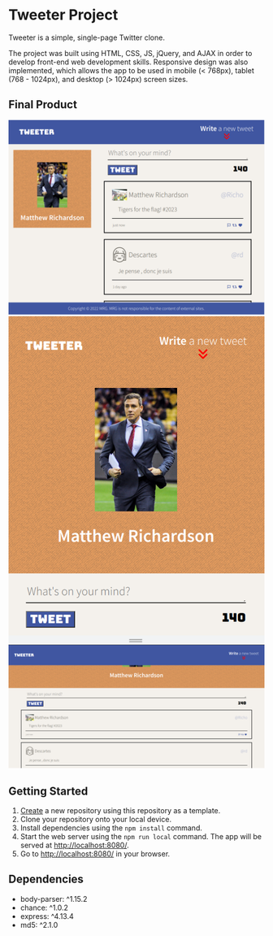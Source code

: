 # Tweeter Project

Tweeter is a simple, single-page Twitter clone.

The project was built using HTML, CSS, JS, jQuery, and AJAX in order to develop front-end web development skills. Responsive design was also implemented, which allows the app to be used in mobile (< 768px), tablet (768 - 1024px), and desktop (> 1024px) screen sizes. 

## Final Product

!["Tablet UI"](https://github.com/JackDuluoz/tweeter/blob/master/docs/tablet.png?raw=true)
!["Mobile UI"](https://github.com/JackDuluoz/tweeter/blob/master/docs/mobile.png?raw=true)
!["Desktop UI"](https://github.com/JackDuluoz/tweeter/blob/master/docs/desktop.png?raw=true)

## Getting Started

1. [Create](https://docs.github.com/en/repositories/creating-and-managing-repositories/creating-a-repository-from-a-template) a new repository using this repository as a template.
2. Clone your repository onto your local device.
3. Install dependencies using the `npm install` command.
3. Start the web server using the `npm run local` command. The app will be served at <http://localhost:8080/>.
4. Go to <http://localhost:8080/> in your browser.

## Dependencies

- body-parser: ^1.15.2
- chance: ^1.0.2
- express: ^4.13.4
- md5: ^2.1.0
